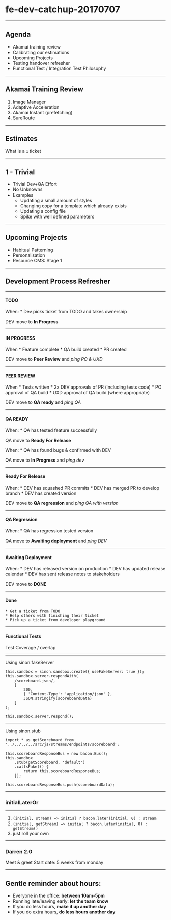 # fe-dev-catchup-20170707

---

## Agenda

* Akamai training review
* Calibrating our estimations
* Upcoming Projects
* Testing handover refresher
* Functional Test / Integration Test Philosophy

---

## Akamai Training Review

1. Image Manager
2. Adaptive Acceleration
3. Akamai Instant (prefetching)
4. SureRoute

---

## Estimates

What is a `1` ticket

---

## 1 - Trivial
* Trivial Dev+QA Effort
* No Unknowns
* Examples
    * Updating a small amount of styles
    * Changing copy for a template which already exists
    * Updating a config file
    * Spike with well defined parameters

---

## Upcoming Projects

* Habitual Patterning
* Personalisation
* Resource CMS: Stage 1

---

## Development Process Refresher

---

#### TODO
When:
    * Dev picks ticket from TODO and takes ownership

DEV move to **In Progress**

---

#### IN PROGRESS
When
    * Feature complete
    * QA build created
    * PR created

DEV move to **Peer Review** and _ping PO & UXD_

---

#### PEER REVIEW
When
    * Tests written
    * 2x DEV approvals of PR (including tests code)
    * PO approval of QA build
    * UXD approval of QA build (where appropriate)

DEV move to **QA ready** and _ping QA_

---

#### QA READY
When:
    * QA has tested feature successfully

QA move to **Ready For Release**

When:
    * QA has found bugs & confirmed with DEV

QA move to **In Progress** and _ping dev_

---

#### Ready For Release
When:
    * DEV has squashed PR commits
    * DEV has merged PR to develop branch
    * DEV has created version

DEV move to **QA regression** and _ping QA with version_

---

#### QA Regression
When:
    * QA has regression tested version

QA move to **Awaiting deployment** and _ping DEV_

---

#### Awaiting Deployment
When:
    * DEV has released version on production
    * DEV has updated release calendar
    * DEV has sent release notes to stakeholders

DEV move to **DONE**

---

#### Done
    * Get a ticket from TODO
    * Help others with finishing their ticket
    * Pick up a ticket from developer playground

---

#### Functional Tests

Test Coverage / overlap

---

Using sinon.fakeServer

```
this.sandbox = sinon.sandbox.create({ useFakeServer: true });
this.sandbox.server.respondWith(
    /scoreboard.json/,
    [
        200,
        { 'Content-Type': 'application/json' },
        JSON.stringify(scoreboardData)
    ]
);

this.sandbox.server.respond();
```

---

Using sinon.stub

```
import * as getScoreboard from '../../../../src/js/streams/endpoints/scoreboard';

this.scoreboardResponseBus = new bacon.Bus();
this.sandbox
    .stub(getScoreboard, 'default')
    .callsFake(() {
        return this.scoreboardResponseBus;
    });

this.scoreboardResponseBus.push(scoreboardData);
```

---

### initialLaterOr

---

1. `(initial, stream) => initial ? bacon.later(initial, 0) : stream`
2. `(initial, getStream) => initial ? bacon.later(initial, 0) : getStream()`
3. just roll your own

---

### Darren 2.0
Meet & greet
Start date: 5 weeks from monday

---

## Gentle reminder about hours:
* Everyone in the office: **between 10am-5pm**
* Running late/leaving early: **let the team know**
* If you do less hours, **make it up another day**
* If you do extra hours, **do less hours another day**
